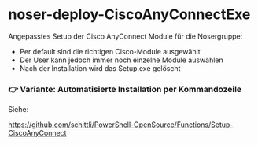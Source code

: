# noser-deploy-CiscoAnyConnectExe
Angepasstes Setup der Cisco AnyConnect Module für die Nosergruppe:

- Per default sind die richtigen Cisco-Module ausgewählt
- Der User kann jedoch immer noch einzelne Module auswählen
- Nach der Installation wird das Setup.exe gelöscht


### 👉 Variante: Automatisierte Installation per Kommandozeile

Siehe:

[https://github.com/schittli/PowerShell-OpenSource/Functions/Setup-CiscoAnyConnect
](https://github.com/schittli/PowerShell-OpenSource/tree/main/Functions/Setup-CiscoAnyConnect)


